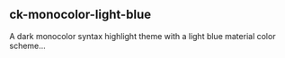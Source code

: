 ## ck-monocolor-light-blue
A dark monocolor syntax highlight theme with a light blue material color scheme...